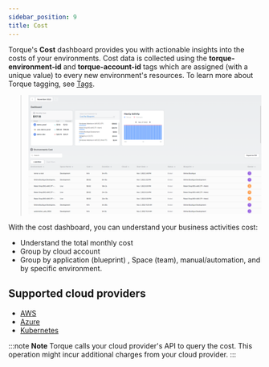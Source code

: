 ```yaml
---
sidebar_position: 9
title: Cost
---
```


Torque's __Cost__ dashboard provides you with actionable insights into the costs of your environments. Cost data is collected using the __torque-environment-id__ and __torque-account-id__ tags which are assigned (with a unique value) to every new environment's resources. To learn more about Torque tagging, see [Tags](/admin-guide/governance/tagsd).

> ![Locale Dropdown](/img/cost-dashboard.png)

With the cost dashboard, you can understand your business activities cost:
* Understand the total monthly cost
* Group by cloud account
* Group by application (blueprint) , Space (team), manual/automation, and by specific environment.


## Supported cloud providers
* [AWS](configuring-cost-aws.md)
* [Azure](configuring-cost-azure.md)
* [Kubernetes](configuring-cost-k8s.md)


:::note __Note__
Torque calls your cloud provider's API to query the cost. This operation might incur additional charges from your cloud provider.
:::
